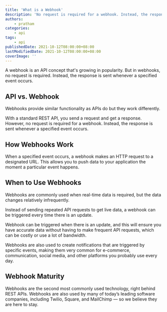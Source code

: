```yaml
---
title: 'What is a Webhook'
description: 'No request is required for a webhook. Instead, the response is sent whenever a specified event occurs.'
authors:
    - pratham
categories:
    - api
tags:
    - api
publishedDate: 2021-10-12T08:00:00+08:00
lastModifiedDate: 2021-10-12T08:00:00+08:00
coverImage: ''
---
```


<Lead>
	A webhook is an API concept that's growing in popularity. But in webhooks,
	no request is required. Instead, the response is sent whenever a specified
	event occurs.
</Lead>

## API vs. Webhook

Webhooks provide similar functionality as APIs do but they work differently.

With a standard REST API, you send a request and get a response.
However, no request is required for a webhook. Instead, the response is sent whenever a specified event occurs.

## How Webhooks Work

When a specified event occurs, a webhook makes an HTTP request to a designated URL. This allows you to push data to your application the moment a particular event happens.

## When to Use Webhooks

Webhooks are commonly used when real-time data is required, but the data changes relatively infrequently.

Instead of sending repeated API requests to get live data, a webhook can be triggered every time there is an update.

Webhook can be triggered when there is an update, and this will ensure you have accurate data without having to make frequent API requests, which can be costly or use a lot of bandwidth.

Webhooks are also used to create notifications that are triggered by specific events, making them very common for e-commerce, communication, social media, and other platforms you probably use every day.

## Webhook Maturity

Webhooks are the second most commonly used technology, right behind REST APIs. Webhooks are also used by many of today’s leading software companies, including Twilio, Square, and MailChimp — so we believe they are here to stay.
